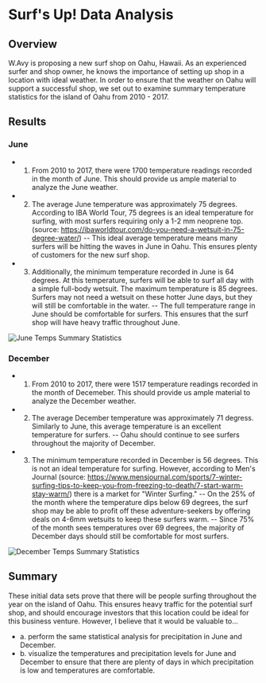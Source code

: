 # Surf's Up! Data Analysis

## Overview
W.Avy is proposing a new surf shop on Oahu, Hawaii. As an experienced surfer and shop owner, he knows the importance of setting up shop in a location with ideal weather.
In order to ensure that the weather on Oahu will support a successful shop, we set out to examine summary temperature statistics for the island of Oahu from 2010 - 2017. 

## Results
### June
- 1. From 2010 to 2017, there were 1700 temperature readings recorded in the month of June. This should provide us ample material to analyze the June weather. 
- 2. The average June temperature was approximately 75 degrees. According to IBA World Tour, 75 degrees is an ideal temperature for surfing, with most surfers requiring only a 1-2 mm neoprene top. (source: https://ibaworldtour.com/do-you-need-a-wetsuit-in-75-degree-water/)
-- This ideal average temperature means many surfers will be hitting the waves in June in Oahu. This ensures plenty of customers for the new surf shop.
- 3. Additionally, the minimum temperature recorded in June is 64 degrees. At this temperature, surfers will be able to surf all day with a simple full-body wetsuit. The maximum temperature is 85 degrees. Surfers may not need a wetsuit on these hotter June days, but they will still be comfortable in the water.
-- The full temperature range in June should be comfortable for surfers. This ensures that the surf shop will have heavy traffic throughout June. 

![June Temps Summary Statistics](https://user-images.githubusercontent.com/93888037/155859024-e09b311e-82b3-49a6-aacc-9754dd7e1138.png)


### December
- 1. From 2010 to 2017, there were 1517 temperature readings recorded in the month of Decemeber. This should provide us ample material to analyze the December weather.
- 2. The average December temperature was approximately 71 degress. Similarly to June, this average temperature is an excellent temperature for surfers. 
-- Oahu should continue to see surfers throughout the majority of December. 
- 3. The minimum temperature recorded in December is 56 degrees. This is not an ideal temperature for surfing. However, according to Men's Journal (source: https://www.mensjournal.com/sports/7-winter-surfing-tips-to-keep-you-from-freezing-to-death/7-start-warm-stay-warm/) there is a market for "Winter Surfing."
-- On the 25% of the month where the temperature dips below 69 degrees, the surf shop may be able to profit off these adventure-seekers by offering deals on 4-6mm wetsuits to keep these surfers warm.
-- Since 75% of the month sees temperatures over 69 degrees, the majority of December days should still be comfortable for most surfers. 

![December Temps Summary Statistics](https://user-images.githubusercontent.com/93888037/155859035-b783f123-aec6-4ff1-9cd8-6fe7a23513a8.png)

## Summary 
These initial data sets prove that there will be people surfing throughout the year on the island of Oahu. This ensures heavy traffic for the potential surf shop, and should encourage investors that this location could be ideal for this business venture.
However, I believe that it would be valuable to...
- a. perform the same statistical analysis for precipitation in June and December. 
- b. visualize the temperatures and precipitation levels for June and December to ensure that there are plenty of days in which precipitation is low and temperatures are comfortable. 
